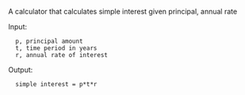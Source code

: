 A calculator that calculates simple interest given principal, annual rate

Input:
```
  p, principal amount
  t, time period in years
  r, annual rate of interest
```
Output:
```
  simple interest = p*t*r
```  
